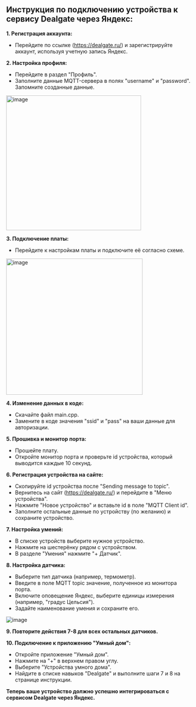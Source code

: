 ## Инструкция по подключению устройства к сервису Dealgate через Яндекс:

**1. Регистрация аккаунта:**
   - Перейдите по ссылке (https://dealgate.ru/) и зарегистрируйте аккаунт, используя учетную запись Яндекс.

**2. Настройка профиля:**
   - Перейдите в раздел "Профиль".
   - Заполните данные MQTT-сервера в полях "username" и "password". Запомните созданные данные.

<img width="362" alt="image" src="https://github.com/RezervLZT/MQTT/assets/81145302/7f98fdd0-7cfc-4664-a5d8-c27a27347f21">


     
**3. Подключение платы:**
   - Перейдите к настройкам платы и подключите её согласно схеме.

<img width="366" alt="image" src="https://github.com/RezervLZT/MQTT/assets/81145302/36e74ad6-241d-4f09-b39c-17bd311459bc">



**4. Изменение данных в коде:**
   - Скачайте файл main.cpp.
   - Замените в коде значения "ssid" и "pass" на ваши данные для авторизации.

**5. Прошивка и монитор порта:**
   - Прошейте плату.
   - Откройте монитор порта и проверьте id устройства, который выводится каждые 10 секунд.

**6. Регистрация устройства на сайте:**
   - Скопируйте id устройства после "Sending message to topic".
   - Вернитесь на сайт (https://dealgate.ru/) и перейдите в "Меню устройства".
   - Нажмите "Новое устройство" и вставьте id в поле "MQTT Client id".
   - Заполните остальные данные по устройству (по желанию) и сохраните устройство.

**7. Настройка умений:**
   - В списке устройств выберите нужное устройство.
   - Нажмите на шестерёнку рядом с устройством.
   - В разделе "Умения" нажмите "+ Датчик".

**8. Настройка датчика:**
   - Выберите тип датчика (например, термометр).
   - Введите в поле MQTT topic значение, полученное из монитора порта.
   - Включите оповещение Яндекс, выберите единицы измерения (например, "градус Цельсия").
   - Задайте наименование умения и сохраните его.


![image](https://github.com/RezervLZT/MQTT/assets/81145302/eb881ce1-e01e-436d-b4cc-0c6c8e73298d)


**9. Повторите действия 7-8 для всех остальных датчиков.**

**10. Подключение к приложению "Умный дом":**
   - Откройте приложение "Умный дом".
   - Нажмите на "+" в верхнем правом углу.
   - Выберите "Устройства умного дома".
   - Найдите в списке навыков "Dealgate" и выполните шаги 7 и 8 на странице инструкции.

**Теперь ваше устройство должно успешно интегрироваться с сервисом Dealgate через Яндекс.**
